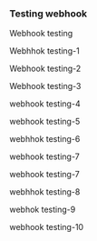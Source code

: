 ### Testing webhook

Webhook testing

Webhhok testing-1

Webhook testing-2

Webhook testing-3

webhook testing-4

webhook testing-5

webhhok testing-6

webhook testing-7


webhook testing-7

webhhok testing-8


webhok testing-9

webhook testing-10
